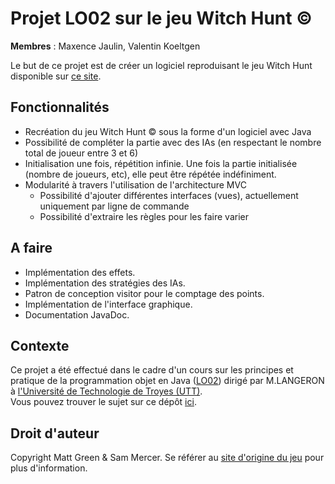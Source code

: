 # Projet LO02 sur le jeu Witch Hunt ©
**Membres** : Maxence Jaulin, Valentin Koeltgen

Le but de ce projet est de créer un logiciel reproduisant le jeu Witch Hunt disponible
sur [ce site](http://www.goodlittlegames.co.uk/games/09-witch-hunt.html).

## Fonctionnalités

- Recréation du jeu Witch Hunt © sous la forme d'un logiciel avec Java
- Possibilité de compléter la partie avec des IAs (en respectant le nombre total de joueur entre 3 et 6)
- Initialisation une fois, répétition infinie. Une fois la partie initialisée (nombre de joueurs, etc), elle peut être
  répétée indéfiniment.
- Modularité à travers l'utilisation de l'architecture MVC
  - Possibilité d'ajouter différentes interfaces (vues), actuellement uniquement par ligne de commande
  - Possibilité d'extraire les règles pour les faire varier

## A faire

- Implémentation des effets.
- Implémentation des stratégies des IAs.
- Patron de conception visitor pour le comptage des points.
- Implémentation de l'interface graphique.
- Documentation JavaDoc.

## Contexte

Ce projet a été effectué dans le cadre d'un cours sur les principes et pratique de la programmation objet en
Java ([LO02](https://moodle.utt.fr/course/view.php?id=1470)) dirigé par M.LANGERON
à [l'Université de Technologie de Troyes (UTT)](https://www.utt.fr).  
Vous pouvez trouver le sujet sur ce
dépôt [ici](https://github.com/koeltv/Projet_LO02/blob/master/PROJET%20LO02%20A21-combin%C3%A9.pdf).

## Droit d'auteur

Copyright Matt Green & Sam Mercer. Se référer
au [site d'origine du jeu](http://www.goodlittlegames.co.uk/about-faq.html) pour plus d'information.  
